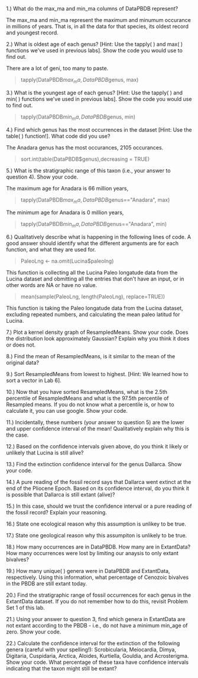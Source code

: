 1.) What do the max_ma and min_ma columns of DataPBDB represent? 

The max_ma and min_ma represent the maximum and minumum occurance in millions of years. That is, in all the data for that species, its oldest record and youngest record.

2.) What is oldest age of each genus? [Hint: Use the tapply( ) and max( ) functions we've used in previous labs]. Show the code you would use to find out.

There are a lot of geni, too many to paste.
> tapply(DataPBDB$max_ma, DataPBDB$genus, max)

3.) What is the youngest age of each genus? [Hint: Use the tapply( ) and min( ) functions we've used in previous labs]. Show the code you would use to find out.

> tapply(DataPBDB$min_ma, DataPBDB$genus, min)

4.) Find which genus has the most occurrences in the dataset [Hint: Use the table( ) function!]. What code did you use?

The Anadara genus has the most occurances, 2105 occurances.

> sort.int(table(DataPBDB$genus),decreasing = TRUE)

5.) What is the stratigraphic range of this taxon (i.e., your answer to question 4). Show your code.

The maximum age for Anadara is 66 million years,
> tapply(DataPBDB$max_ma, DataPBDB$genus=="Anadara", max)

The minimum age for Anadara is 0 million years,
> tapply(DataPBDB$min_ma, DataPBDB$genus=="Anadara", min)

6.) Qualitatively describe what is happening in the following lines of code. A good answer should identify what the different arguments are for each function, and what they are used for.

> PaleoLng <- na.omit(Lucina$paleolng)

This function is collecting all the Lucina Paleo longatude data from the Lucina dataset and obmitting all the entries that don't have an input, or in other words are NA or have no value.

> mean(sample(PaleoLng, length(PaleoLng), replace=TRUE))

This function is taking the Paleo longatude data from the Lucina dataset, excluding repeated numbers, and calculating the mean paleo latitud for Lucina.

7.) Plot a kernel density graph of ResampledMeans. Show your code. Does the distribution look approximately Gaussian? Explain why you think it does or does not.



8.) Find the mean of ResampledMeans, is it similar to the mean of the original data?



9.) Sort ResampledMeans from lowest to highest. [Hint: We learned how to sort a vector in Lab 6].



10.) Now that you have sorted ResampledMeans, what is the 2.5th percentile of ResampledMeans and what is the 97.5th percentile of Resampled means. If you do not know what a percentile is, or how to calculate it, you can use google. Show your code.



11.) Incidentally, these numbers (your answer to question 5) are the lower and upper confidence interval of the mean! Qualitatively explain why this is the case.



12.) Based on the confidence intervals given above, do you think it likely or unlikely that Lucina is still alive?



13.) Find the extinction confidence interval for the genus Dallarca. Show your code.



14.) A pure reading of the fossil record says that Dallarca went extinct at the end of the Pliocene Epoch. Based on its confidence interval, do you think it is possible that Dallarca is still extant (alive)?



15.) In this case, should we trust the confidence interval or a pure reading of the fossil record? Explain your reasoning.



16.) State one ecological reason why this assumption is unlikey to be true.



17.) State one geological reason why this assumpiton is unlikely to be true.



18.) How many occurrences are in DataPBDB. How many are in ExtantData? How many occurrences were lost by limiting our anaysis to only extant bivalves?



19.) How many unique( ) genera were in DataPBDB and ExtantData, respectively. Using this information, what percentage of Cenozoic bivalves in the PBDB are still extant today.



20.) Find the stratigraphic range of fossil occurrences for each genus in the ExtantData dataset. If you do not remember how to do this, revisit Problem Set 1 of this lab.



21.) Using your answer to question 3, find which genera in ExtantData are not extant according to the PBDB - i.e., do not have a minimum min_age of zero. Show your code.



22.) Calculate the confidence interval for the extinction of the following genera (careful with your spelling!): Scrobicularia, Meiocardia, Dimya, Digitaria, Cuspidaria, Arctica, Aloides, Kurtiella, Gouldia, and Acrosterigma. Show your code. What percentage of these taxa have confidence intervals indicating that the taxon might still be extant?

